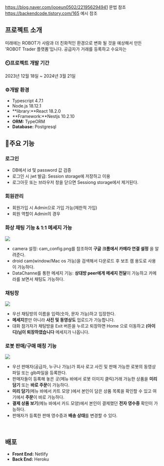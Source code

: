
https://blog.naver.com/jooeun0502/221956294941 문법 참조
https://backendcode.tistory.com/165 예시 참조 



## 프로젝트 소개 
 미래에는 ROBOT가 사람과 더 친화적인 환경으로 변화 될 것을 예상해서 만든 'ROBOT Trader 플랫폼'입니다.
 공급자가 거래를 등록하고 수요자는 
 <br/>

### ⏲️프로젝트 개발 기간
 2023년 12월 18일 ~ 2024년 3월 21일

### ⚙️개발 환경
 + Typescript 4.7.1
 + Node.js 18.12.1
 + **library:**React 18.2.0
 + **Framework:**Nestjs 10.2.10
 + **ORM:** TypeORM 
 + **Database:** Postgresql
 

## 📌주요 기능 

### 로그인 
 
 - DB에서 id 및 password 값 검증
 - 로그인 시 jwt 발급: Session storage에 저장하고 이용
 - 로그아웃 또는 브라우저 창을 닫으면 Sessiong storage에서 제거된다. 

### 회원관리 
 - 회원가입 시 Admin으로 가입 가능(제한적 가입)
 - 회원 역할이 Admin의 경우

### 화상 채팅 기능 & 1:1 메세지 가능 
  <img src=" 화상 채팅 설명 URL ">

 - camera 설정: cam_config.png를 참조하여 **구글 크롬에서 카메라 연결 설정** 을 알려준다. 
 - droid cam(window/Mac os 가능)을 검색해서 다운로드 후 보조 캠 용도로 사용이 가능하다.   
 -  DataChanne를 통한 메세지 기능: **상대방 peer에게 메세지 전달**이 가능하고 카메라를 보면서 채팅도 가능하다.   

### 채팅창 
   <img src=" 채팅 설명 URL ">

 - 우선 채팅방의 이름을 입력(숫자, 문자 가능)하고 입장한다. 
 - **메세지**뿐만 아니라 **사진 및 동영상도** 업로드가 가능합니다.
 - 대화 참가자가 채팅방을 Exit 버튼을 누르고 퇴장하면 Home 으로 이동하고 **(아이디)님이 퇴장하였습니다** 메세지가 나옵니다.


### 로봇 판매/구매 매칭 기능 
  <img src=" 등록/구매/판매/배송 설명 URL ">

 - 우선 판매자(공급자, 누구나 가능)가 회사 로고 사진 및 판매 가능한 로봇의 동영상 파일 또는 glb파일을 등록한다. 
 - 판매자들이 등록해 놓은 곳(메뉴 바에서 로봇 이미지 클릭)거래 가능한 상품을 **미리 담기** 또는 **바로 주문**이 가능하다.
 - **미리 담기**(메뉴 바에서 카트 모양 )에서 본인이 담은 상품 목록을 확인할 수 있고 여기에서 **주문**이 바로 가능하다.
 - **결제 상품 보기**(메뉴 바에서 카드 모양)에서 본인이 결제했던 **전자 영수증** 확인이 가능하다.  
 - 판매자가 등록한 판매 영수증과 **배송 상태**를 변경할 수 있다. 

  <br/>

## 배포
 - **Front End:** Netlify 
 - **Back End:** Heroku 
